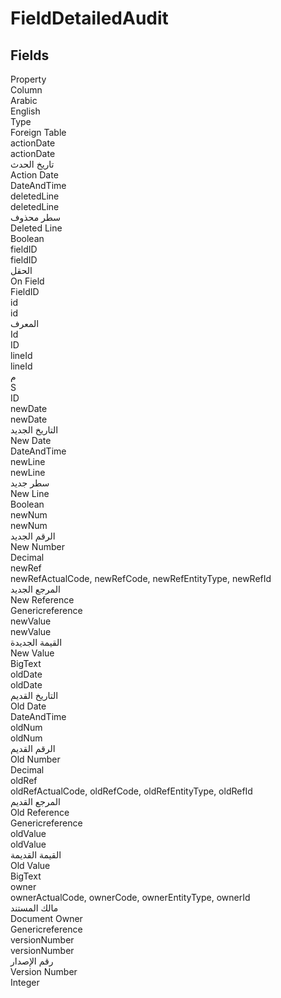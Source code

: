 # FieldDetailedAudit

<ContentFilter/>

<div class='searchable'>

## Fields

<div class="nama-table">
<div class="row header-row">
<div class="cell">Property</div>
<div class="cell">Column</div>
<div class="cell">Arabic</div>
<div class="cell">English</div>
<div class="cell">Type</div>
<div class="cell">Foreign Table</div>
</div><div class="row searchable" id="actionDate">
<div class="cell" data-label="Property">actionDate</div>
<div class="cell" data-label="Column">actionDate</div>
<div class="cell" data-label="Arabic">تاريخ الحدث</div>
<div class="cell" data-label="English">Action Date</div>
<div class="cell" data-label="Type">DateAndTime</div>

</div>

<div class="row searchable" id="deletedLine">
<div class="cell" data-label="Property">deletedLine</div>
<div class="cell" data-label="Column">deletedLine</div>
<div class="cell" data-label="Arabic">سطر محذوف</div>
<div class="cell" data-label="English">Deleted Line</div>
<div class="cell" data-label="Type">Boolean</div>

</div>

<div class="row searchable" id="fieldID">
<div class="cell" data-label="Property">fieldID</div>
<div class="cell" data-label="Column">fieldID</div>
<div class="cell" data-label="Arabic"> الحقل</div>
<div class="cell" data-label="English"> On Field</div>
<div class="cell" data-label="Type">FieldID</div>

</div>

<div class="row searchable" id="id">
<div class="cell" data-label="Property">id</div>
<div class="cell" data-label="Column">id</div>
<div class="cell" data-label="Arabic">المعرف</div>
<div class="cell" data-label="English">Id</div>
<div class="cell" data-label="Type">ID</div>

</div>

<div class="row searchable" id="lineId">
<div class="cell" data-label="Property">lineId</div>
<div class="cell" data-label="Column">lineId</div>
<div class="cell" data-label="Arabic">م</div>
<div class="cell" data-label="English">S</div>
<div class="cell" data-label="Type">ID</div>

</div>

<div class="row searchable" id="newDate">
<div class="cell" data-label="Property">newDate</div>
<div class="cell" data-label="Column">newDate</div>
<div class="cell" data-label="Arabic">التاريخ الجديد</div>
<div class="cell" data-label="English">New Date</div>
<div class="cell" data-label="Type">DateAndTime</div>

</div>

<div class="row searchable" id="newLine">
<div class="cell" data-label="Property">newLine</div>
<div class="cell" data-label="Column">newLine</div>
<div class="cell" data-label="Arabic">سطر جديد</div>
<div class="cell" data-label="English">New Line</div>
<div class="cell" data-label="Type">Boolean</div>

</div>

<div class="row searchable" id="newNum">
<div class="cell" data-label="Property">newNum</div>
<div class="cell" data-label="Column">newNum</div>
<div class="cell" data-label="Arabic">الرقم الجديد</div>
<div class="cell" data-label="English">New Number</div>
<div class="cell" data-label="Type">Decimal</div>

</div>

<div class="row searchable" id="newRef">
<div class="cell" data-label="Property">newRef</div>
<div class="cell gen-ref-column" data-label="Column">newRefActualCode,  newRefCode,  newRefEntityType,  newRefId</div>
<div class="cell" data-label="Arabic">المرجع الجديد</div>
<div class="cell" data-label="English">New Reference</div>
<div class="cell" data-label="Type">Genericreference</div>

</div>

<div class="row searchable" id="newValue">
<div class="cell" data-label="Property">newValue</div>
<div class="cell" data-label="Column">newValue</div>
<div class="cell" data-label="Arabic">القيمة الجديدة</div>
<div class="cell" data-label="English">New Value</div>
<div class="cell" data-label="Type">BigText</div>

</div>

<div class="row searchable" id="oldDate">
<div class="cell" data-label="Property">oldDate</div>
<div class="cell" data-label="Column">oldDate</div>
<div class="cell" data-label="Arabic">التاريخ القديم</div>
<div class="cell" data-label="English">Old Date</div>
<div class="cell" data-label="Type">DateAndTime</div>

</div>

<div class="row searchable" id="oldNum">
<div class="cell" data-label="Property">oldNum</div>
<div class="cell" data-label="Column">oldNum</div>
<div class="cell" data-label="Arabic">الرقم القديم</div>
<div class="cell" data-label="English">Old Number</div>
<div class="cell" data-label="Type">Decimal</div>

</div>

<div class="row searchable" id="oldRef">
<div class="cell" data-label="Property">oldRef</div>
<div class="cell gen-ref-column" data-label="Column">oldRefActualCode,  oldRefCode,  oldRefEntityType,  oldRefId</div>
<div class="cell" data-label="Arabic">المرجع القديم</div>
<div class="cell" data-label="English">Old Reference</div>
<div class="cell" data-label="Type">Genericreference</div>

</div>

<div class="row searchable" id="oldValue">
<div class="cell" data-label="Property">oldValue</div>
<div class="cell" data-label="Column">oldValue</div>
<div class="cell" data-label="Arabic">القيمة القديمة</div>
<div class="cell" data-label="English">Old Value</div>
<div class="cell" data-label="Type">BigText</div>

</div>

<div class="row searchable" id="owner">
<div class="cell" data-label="Property">owner</div>
<div class="cell gen-ref-column" data-label="Column">ownerActualCode,  ownerCode,  ownerEntityType,  ownerId</div>
<div class="cell" data-label="Arabic"> مالك المستند</div>
<div class="cell" data-label="English"> Document Owner</div>
<div class="cell" data-label="Type">Genericreference</div>

</div>

<div class="row searchable" id="versionNumber">
<div class="cell" data-label="Property">versionNumber</div>
<div class="cell" data-label="Column">versionNumber</div>
<div class="cell" data-label="Arabic">رقم الإصدار</div>
<div class="cell" data-label="English">Version Number</div>
<div class="cell" data-label="Type">Integer</div>

</div>


</div>
</div>

